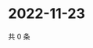 # 2022-11-23

共 0 条

<!-- BEGIN WEIBO -->
<!-- 最后更新时间 Wed Nov 23 2022 23:15:55 GMT+0800 (China Standard Time) -->

<!-- END WEIBO -->
